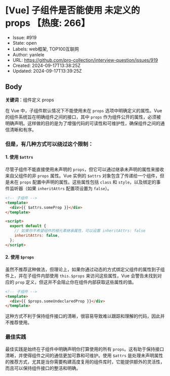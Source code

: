 # [Vue] 子组件是否能使用 未定义的 props 【热度: 266】

- Issue: #919
- State: open
- Labels: web框架, TOP100互联网
- Author: yanlele
- URL: https://github.com/pro-collection/interview-question/issues/919
- Created: 2024-09-17T13:38:25Z
- Updated: 2024-09-17T13:39:25Z

## Body

**关键词**：组件定义 props

在 Vue 中，子组件默认情况下不能使用未在 `props` 选项中明确定义的属性。Vue 的组件系统旨在明确组件之间的接口，其中 `props` 作为组件公开的属性，必须被明确声明。这样做的目的是为了增强代码的可读性和可维护性，确保组件之间的通信清晰和有序。

### 但是，有几种方式可以绕过这个限制：

#### 1. 使用 `$attrs`

尽管子组件不能直接使用未声明的 `props`，但它可以通过继承未声明的属性来接收来自父组件的非 `props` 属性。Vue 实例的 `$attrs` 对象包含了传递给一个组件，但是未在 `props` 配置中声明的属性。这些属性包括 `class` 和 `style`，以及绑定的事件监听器（如果 `inheritAttrs` 配置项设置为 `false`）。

```html
<!-- 子组件 -->
<template>
  <div>{{ $attrs.someProp }}</div>
</template>

<script>
  export default {
    // 如果你不希望组件的根元素继承属性，可以设置 inheritAttrs: false
    inheritAttrs: false,
  };
</script>
```

#### 2. 使用 `$props`

虽然不推荐这种做法，但理论上，如果你通过动态的方式绑定父组件的属性到子组件上，并在子组件内部使用 `this.$props` 来访问这些属性，Vue 会警告未找到对应的 `prop` 定义，但这并不会阻止你在组件内部获取这些属性的值。

```html
<!-- 子组件 -->
<template>
  <div>{{ $props.someUndeclaredProp }}</div>
</template>
```

这种方式不利于保持组件接口的清晰，很容易导致难以跟踪和理解的代码，因此并不推荐使用。

### 最佳实践

最佳实践是始终在子组件中明确声明你打算使用的所有 `props`。这有助于保持接口清晰，并使得组件之间的通信更加可靠和可维护。使用 `$attrs` 是处理未声明属性的推荐方式，尤其是当你需要构建高度复用的组件库时，它能提供额外的灵活性，而且可以保持组件接口的整洁和明确。

